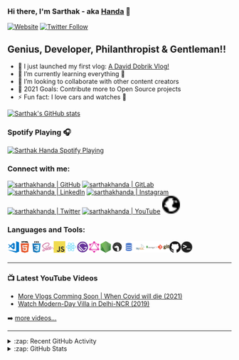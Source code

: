 ### Hi there, I'm Sarthak - aka [Handa][website] 👋

[![Website](https://img.shields.io/website?label=sarthakhanda.com&style=for-the-badge&url=https://sarthakhanda.github.io/myResume/)](https://sarthakhanda.github.io/myResume/)
[![Twitter Follow](https://img.shields.io/twitter/follow/SarthakHanda10?color=1DA1F2&logo=twitter&style=for-the-badge)](https://twitter.com/intent/follow?original_referer=https%3A%2F%2Fgithub.com%2FSarthakHanda10&screen_name=SarthakHanda10)

## Genius, Developer, Philanthropist & Gentleman!!

- 🔭 I just launched my first vlog: [A David Dobrik Vlog!][vlog]
- 🌱 I’m currently learning everything 🤣
- 👯 I’m looking to collaborate with other content creators
- 🥅 2021 Goals: Contribute more to Open Source projects
- ⚡ Fun fact: I love cars and watches 💸

[![Sarthak's GitHub stats](https://github-readme-stats.vercel.app/api?username=sarthakhanda)](https://github.com/anuraghazra/github-readme-stats)

### Spotify Playing 🎧

[<img src="https://now-playing-sarthakhanda.vercel.app/api/spotify-playing" alt="Sarthak Handa Spotify Playing" width="350" />](https://open.spotify.com/user/swyqyimdc12jajde4vpwd2x1b)

### Connect with me:

[<img src='https://cdn.jsdelivr.net/npm/simple-icons@3.0.1/icons/github.svg' alt='sarthakhanda | GitHub' height='40'>](https://github.com/sarthakhanda)
[<img src='https://cdn.jsdelivr.net/npm/simple-icons@3.0.1/icons/gitlab.svg' alt='sarthakhanda | GitLab' height='40'>](https://gitlab.com/sarthakhanda)
[<img src='https://cdn.jsdelivr.net/npm/simple-icons@3.0.1/icons/linkedin.svg' alt='sarthakhanda | LinkedIn' height='40'>](https://www.linkedin.com/in/sarthak-handa-8491961aa/)
[<img src='https://cdn.jsdelivr.net/npm/simple-icons@3.0.1/icons/instagram.svg' alt='sarthakhanda | Instagram' height='40'>](https://www.instagram.com/sarthakhanda/)
[<img src='https://cdn.jsdelivr.net/npm/simple-icons@3.0.1/icons/twitter.svg' alt='sarthakhanda | Twitter' height='40'>](https://twitter.com/SarthakHanda10)
[<img src='https://cdn.jsdelivr.net/npm/simple-icons@3.0.1/icons/youtube.svg' alt='sarthakhanda | YouTube' height='40'>](https://www.youtube.com/channel/sarthakhanda)
[<img src='https://raw.githubusercontent.com/iconic/open-iconic/master/svg/globe.svg' alt='sarthakhanda | Website' height='40'>](https://sarthakhanda.github.io/myResume/)    

### Languages and Tools:

[<img align="left" alt="Visual Studio Code" width="26px" src="https://raw.githubusercontent.com/github/explore/80688e429a7d4ef2fca1e82350fe8e3517d3494d/topics/visual-studio-code/visual-studio-code.png" />][webdevplaylist]
[<img align="left" alt="HTML5" width="26px" src="https://raw.githubusercontent.com/github/explore/80688e429a7d4ef2fca1e82350fe8e3517d3494d/topics/html/html.png" />][webdevplaylist]
[<img align="left" alt="CSS3" width="26px" src="https://raw.githubusercontent.com/github/explore/80688e429a7d4ef2fca1e82350fe8e3517d3494d/topics/css/css.png" />][cssplaylist]
[<img align="left" alt="Sass" width="26px" src="https://raw.githubusercontent.com/github/explore/80688e429a7d4ef2fca1e82350fe8e3517d3494d/topics/sass/sass.png" />][cssplaylist]
[<img align="left" alt="JavaScript" width="26px" src="https://raw.githubusercontent.com/github/explore/80688e429a7d4ef2fca1e82350fe8e3517d3494d/topics/javascript/javascript.png" />][jsplaylist]
[<img align="left" alt="React" width="26px" src="https://raw.githubusercontent.com/github/explore/80688e429a7d4ef2fca1e82350fe8e3517d3494d/topics/react/react.png" />][reactplaylist]
[<img align="left" alt="Gatsby" width="26px" src="https://raw.githubusercontent.com/github/explore/e94815998e4e0713912fed477a1f346ec04c3da2/topics/gatsby/gatsby.png" />][webdevplaylist]
[<img align="left" alt="GraphQL" width="26px" src="https://raw.githubusercontent.com/github/explore/80688e429a7d4ef2fca1e82350fe8e3517d3494d/topics/graphql/graphql.png" />][webdevplaylist]
[<img align="left" alt="Node.js" width="26px" src="https://raw.githubusercontent.com/github/explore/80688e429a7d4ef2fca1e82350fe8e3517d3494d/topics/nodejs/nodejs.png" />][webdevplaylist]
[<img align="left" alt="Deno" width="26px" src="https://raw.githubusercontent.com/github/explore/361e2821e2dea67711cde99c9c40ed357061cf27/topics/deno/deno.png" />][webdevplaylist]
[<img align="left" alt="SQL" width="26px" src="https://raw.githubusercontent.com/github/explore/80688e429a7d4ef2fca1e82350fe8e3517d3494d/topics/sql/sql.png" />][webdevplaylist]
[<img align="left" alt="MySQL" width="26px" src="https://raw.githubusercontent.com/github/explore/80688e429a7d4ef2fca1e82350fe8e3517d3494d/topics/mysql/mysql.png" />][webdevplaylist]
[<img align="left" alt="MongoDB" width="26px" src="https://raw.githubusercontent.com/github/explore/80688e429a7d4ef2fca1e82350fe8e3517d3494d/topics/mongodb/mongodb.png" />][webdevplaylist]
[<img align="left" alt="Git" width="26px" src="https://raw.githubusercontent.com/github/explore/80688e429a7d4ef2fca1e82350fe8e3517d3494d/topics/git/git.png" />][webdevplaylist]
[<img align="left" alt="GitHub" width="26px" src="https://raw.githubusercontent.com/github/explore/78df643247d429f6cc873026c0622819ad797942/topics/github/github.png" />][webdevplaylist]
[<img align="left" alt="Terminal" width="26px" src="https://raw.githubusercontent.com/github/explore/80688e429a7d4ef2fca1e82350fe8e3517d3494d/topics/terminal/terminal.png" />][webdevplaylist]

<br />
<br />

---

### 📺 Latest YouTube Videos

<!-- YOUTUBE:START -->
- [More Vlogs Comming Soon | When Covid will die (2021)](https://www.youtube.com/watch?v=a8ZdCZVSr4M)
- [Watch Modern-Day Villa in Delhi-NCR (2019)](https://www.youtube.com/watch?v=YpzZKuSinyI&t=13s)
<!-- YOUTUBE:END -->

➡️ [more videos...](https://youtube.com/sarthakhanda)

---

<details>
  <summary>:zap: Recent GitHub Activity</summary>
  
<!--START_SECTION:activity-->
1. ❌ Closed PR [#1](https://github.com/sarthakhanda/spotify-now-playing/pull/1) in [sarthakhanda/spotify-now-playing](https://github.com/sarthakhanda/spotify-now-playing)
2. 🗣 Commented on [#1](https://github.com/sarthakhanda/spotify-now-playing/issues/1) in [sarthakhanda/spotify-now-playing](https://github.com/sarthakhanda/spotify-now-playing)
3. ❗️ Closed issue [#8](https://github.com/sarthakhanda/free-developer-resources/issues/8) in [sarthakhanda/free-developer-resources](https://github.com/sarthakhanda/free-developer-resources)
4. 🗣 Commented on [#8](https://github.com/sarthakhanda/free-developer-resources/issues/8) in [sarthakhanda/free-developer-resources](https://github.com/sarthakhanda/free-developer-resources)
5. 🗣 Commented on [#7](https://github.com/sarthakhanda/free-developer-resources/issues/7) in [sarthakhanda/free-developer-resources](https://github.com/sarthakhanda/free-developer-resources)
<!--END_SECTION:activity-->

</details>

<details>
  <summary>:zap: GitHub Stats</summary>
  
  <img align="left" alt="sarthakhanda's GitHub Stats" src="https://github-readme-stats.sarthakhanda.vercel.app/api?username=sarthakhanda&show_icons=true&hide_border=true" />
</details>

[website]: https://sarthakhanda.github.io/myResume/
[vlog]: https://www.youtube.com/watch?v=a8ZdCZVSr4M&list=LL&index=1
[twitter]: https://twitter.com/sarthakhanda
[youtube]: https://youtube.com/sarthakhanda
[instagram]: https://instagram.com/sarthakhanda
[linkedin]: https://linkedin.com/in/sarthakhanda
[webdevplaylist]: https://www.youtube.com/playlist?list=PLkwxH9e_vrAJ0WbEsFA9W3I1W-g_BTsbt
[jsplaylist]: https://www.youtube.com/playlist?list=PLkwxH9e_vrALRJKu7wfXby3MKeflhTu6B
[cssplaylist]: https://www.youtube.com/playlist?list=PLkwxH9e_vrALSdvZuEh6gqQdmDoDIoqz4
[reactplaylist]: https://www.youtube.com/playlist?list=PLkwxH9e_vrAK4TdffpxKY3QGyHCpxFcQ0

